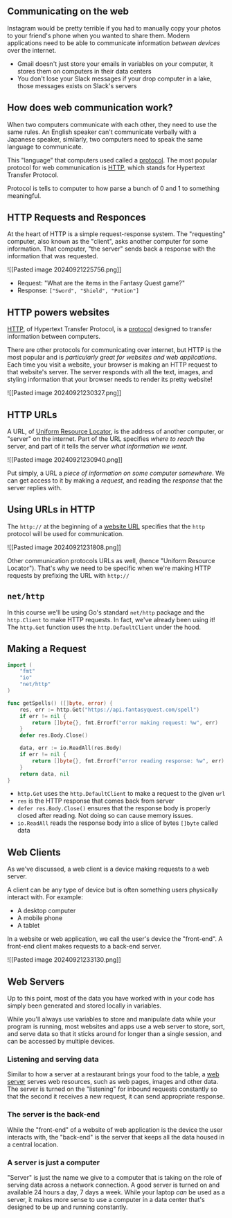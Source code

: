 ## Communicating on the web
Instagram would be pretty terrible if you had to manually copy your photos to your friend's phone when you wanted to share them. Modern applications need to be able to communicate information *between devices* over the internet.

- Gmail doesn't just store your emails in variables on your computer, it stores them on computers in their data centers
- You don't lose your Slack messages if your drop computer in a lake, those messages exists on Slack's servers

## How does web communication work?
When two computers communicate with each other, they need to use the same rules. An English speaker can't communicate verbally with a Japanese speaker, similarly, two computers need to speak the same language to communicate. 

This "language" that computers used called a <u>protocol</u>. The most popular protocol for web communication is <u>HTTP</u>, which stands for Hypertext Transfer Protocol.

Protocol is tells to computer to how parse a bunch of 0 and 1 to something meaningful.

## HTTP Requests and Responces
At the heart of HTTP is a simple request-response system. The "requesting" computer, also known as the "client", asks another computer for some information. That computer, "the server" sends back a response with the information that was requested. 

![[Pasted image 20240921225756.png]]

- Request: "What are the items in the Fantasy Quest game?"
- Response: `["Sword", "Shield", "Potion"]`

## HTTP powers websites
<u>HTTP</u>, of Hypertext Transfer Protocol, is a <u>protocol</u> designed to transfer information between computers. 

There are other protocols for communicating over internet, but HTTP is the most popular and is *particularly great for websites and web applications*. Each time you visit a website, your browser is making an HTTP request to that website's server. The server responds with all the text, images, and styling information that your browser needs to render its pretty website!

![[Pasted image 20240921230327.png]]

## HTTP URLs 
A URL, of <u>Uniform Resource Locator</u>, is the address of another computer, or "server" on the internet. Part of the URL specifies *where to reach* the server, and part of it tells the server *what information we want*.

![[Pasted image 20240921230940.png]]

Put simply, a URL a *piece of information on some computer somewhere*. We can get access to it by making a *request*, and reading the *response* that the server replies with.

## Using URLs in HTTP
The `http://` at the  beginning of a <u>website URL</u> specifies that the `http` protocol will be used for communication.

![[Pasted image 20240921231808.png]]

Other communication protocols URLs as well, (hence "Uniform Resource Locator"). That's why we need to be specific when we're making HTTP requests by prefixing the URL with `http://`

## `net/http`
In this course we'll be using Go's standard `net/http` package and the `http.Client` to make HTTP requests. In fact, we've already been using it! The `http.Get` function uses the `http.DefaultClient` under the hood.

## Making a Request
```go
import (
	"fmt"
	"io"
	"net/http"
)

func getSpells() ([]byte, error) {
	res, err := http.Get("https://api.fantasyquest.com/spell")
	if err != nil {
		return []byte{}, fmt.Errorf("error making request: %w", err)
	}
	defer res.Body.Close()

	data, err := io.ReadAll(res.Body)
	if err != nil {
		return []byte{}, fmt.Errorf("error reading response: %w", err)
	}
	return data, nil
}
```

- `http.Get` uses the `http.DefaultClient` to make a request to the given `url`
- `res` is the HTTP response that comes back from server
- `defer res.Body.Close()` ensures that the response body is properly closed after reading. Not doing so can cause memory issues.
- `io.ReadAll` reads the response body into a slice of bytes `[]byte` called data

## Web Clients
As we've discussed, a web client is a device making requests to a web server.

A client can be any type of device but is often something users physically interact with. For example:

- A desktop computer
- A mobile phone
- A tablet

In a website or web application, we call the user's device the "front-end".
A front-end client makes requests to a back-end server.

![[Pasted image 20240921233130.png]]

## Web Servers
Up to this point, most of the data you have worked with in your code has simply been generated and stored locally in variables. 

While you'll always use variables to store and manipulate data while your program is running, most websites and apps use a web server to store, sort, and serve data so that it sticks around for longer than a single session, and can be accessed by multiple devices.

### Listening and serving data
Similar to how a server at a restaurant brings your food to the table, a <u>web server</u> serves web resources, such as web pages, images and other data. The server is turned on the "listening" for inbound requests constantly so that the second it receives a new request, it can send appropriate response. 

### The server is the back-end
While the "front-end" of a website of web application is the device the user interacts with, the "back-end" is the server that keeps all the data housed in a central location.

### A server is just a computer
"Server" is just the name we give to a computer that is taking on the role of serving data across a network connection. A good server is turned on and available 24 hours a day, 7 days a week. While your laptop *can* be used as a server, it makes more sense to use a computer in a data center that's designed to be up and running constantly.